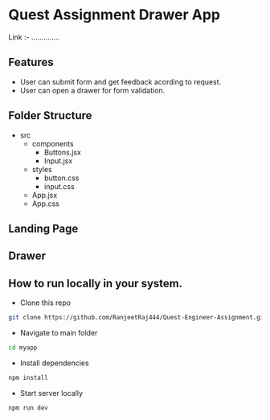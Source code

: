 # Quest Assignment Drawer App

Link :- ..............

## Features

- User can submit form and get feedback acording to request.
- User can open a drawer for form validation.

## Folder Structure

- src
  - components
    - Buttons.jsx
    - Input.jsx
  - styles
    - button.css
    - input.css
  - App.jsx
  - App.css

## Landing Page

## Drawer

## How to run locally in your system.

- Clone this repo

```bash
git clone https://github.com/RanjeetRaj444/Quest-Engineer-Assignment.git
```

- Navigate to main folder

```bash
cd myapp
```

- Install dependencies

```bash
npm install
```

- Start server locally

```bash
npm run dev
```
